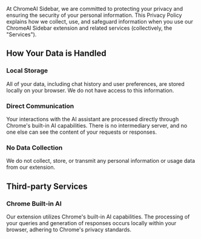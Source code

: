 At ChromeAI Sidebar, we are committed to protecting your privacy and ensuring the security of your personal information. This Privacy Policy explains how we collect, use, and safeguard information when you use our ChromeAI Sidebar extension and related services (collectively, the "Services").

## How Your Data is Handled

### Local Storage

All of your data, including chat history and user preferences, are stored locally on your browser. We do not have access to this information.

### Direct Communication

Your interactions with the AI assistant are processed directly through Chrome's built-in AI capabilities. There is no intermediary server, and no one else can see the content of your requests or responses.

### No Data Collection

We do not collect, store, or transmit any personal information or usage data from our extension.

## Third-party Services

### Chrome Built-in AI

Our extension utilizes Chrome's built-in AI capabilities. The processing of your queries and generation of responses occurs locally within your browser, adhering to Chrome's privacy standards.
